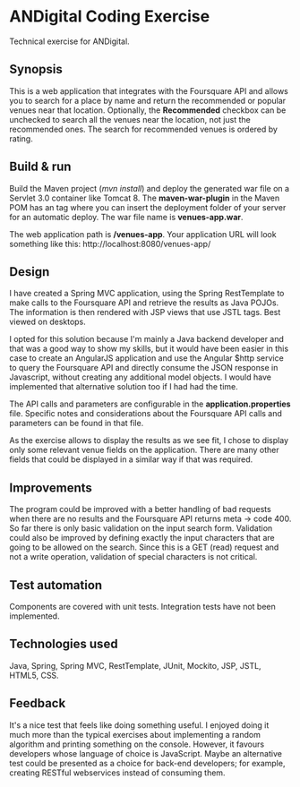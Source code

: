 # ANDigital Coding Exercise

Technical exercise for ANDigital.

## Synopsis

This is a web application that integrates with the Foursquare API and allows you to search for a place by name
and return the recommended or popular venues near that location. Optionally, the **Recommended** checkbox can be
unchecked to search all the venues near the location, not just the recommended ones.
The search for recommended venues is ordered by rating.


## Build & run

Build the Maven project (*mvn install*) and deploy the generated war file on a Servlet 3.0 container like Tomcat 8.
The **maven-war-plugin** in the Maven POM has an <outputDirectory> tag where you can insert the deployment
folder of your server for an automatic deploy. The war file name is **venues-app.war**.

The web application path is **/venues-app**. Your application URL will look something like this:
http://localhost:8080/venues-app/


## Design

I have created a Spring MVC application, using the Spring RestTemplate to make calls to the Foursquare API and retrieve
the results as Java POJOs. The information is then rendered with JSP views that use JSTL tags. Best viewed on desktops.

I opted for this solution because I'm mainly a Java backend developer and that was a good way to show my skills,
but it would have been easier in this case to create an AngularJS application and use the Angular $http service to query
the Foursquare API and directly consume the JSON response in Javascript, without creating any additional model objects.
I would have implemented that alternative solution too if I had had the time.

The API calls and parameters are configurable in the **application.properties** file. Specific notes and considerations
about the Foursquare API calls and parameters can be found in that file.

As the exercise allows to display the results as we see fit, I chose to display only some relevant venue fields on the
application. There are many other fields that could be displayed in a similar way if that was required.


## Improvements

The program could be improved with a better handling of bad requests when there are no results
and the Foursquare API returns meta -> code 400.
So far there is only basic validation on the input search form. Validation could also be improved by defining exactly the
input characters that are going to be allowed on the search. Since this is a GET (read) request and not a write
operation, validation of special characters is not critical.


## Test automation

Components are covered with unit tests. Integration tests have not been implemented.


## Technologies used

Java, Spring, Spring MVC, RestTemplate, JUnit, Mockito, JSP, JSTL, HTML5, CSS.


## Feedback

It's a nice test that feels like doing something useful. I enjoyed doing it much more than the typical exercises about
implementing a random algorithm and printing something on the console. However, it favours developers whose language of
choice is JavaScript. Maybe an alternative test could be presented as a choice for back-end developers; for example,
creating RESTful webservices instead of consuming them.
